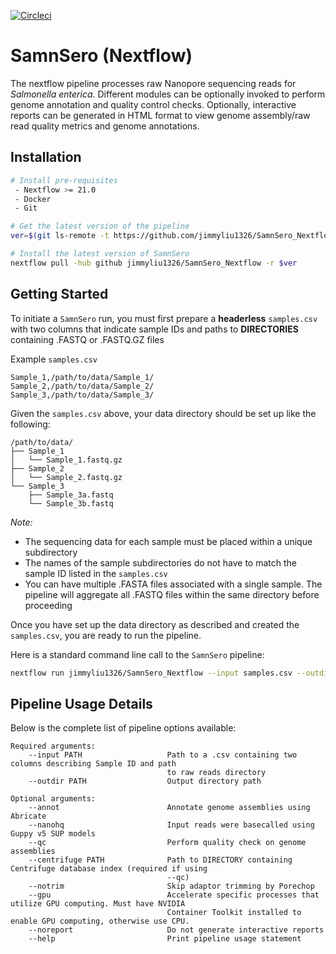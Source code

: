 [![Circleci](https://circleci.com/gh/jimmyliu1326/SamnSero_Nextflow.svg?style=svg)](https://app.circleci.com/pipelines/github/jimmyliu1326/SamnSero_Nextflow)

# SamnSero (Nextflow)


The nextflow pipeline processes raw Nanopore sequencing reads for *Salmonella enterica*. Different modules can be optionally invoked to perform genome annotation and quality control checks. Optionally, interactive reports can be generated in HTML format to view genome assembly/raw read quality metrics and genome annotations.

## Installation

```bash
# Install pre-requisites
 - Nextflow >= 21.0
 - Docker
 - Git

# Get the latest version of the pipeline
ver=$(git ls-remote -t https://github.com/jimmyliu1326/SamnSero_Nextflow.git | cut -f3 -d'/' | sort -r | head -n 1)

# Install the latest version of SamnSero
nextflow pull -hub github jimmyliu1326/SamnSero_Nextflow -r $ver
```

## Getting Started

To initiate a `SamnSero` run, you must first prepare a **headerless** `samples.csv` with two columns that indicate sample IDs and paths to **DIRECTORIES** containing .FASTQ or .FASTQ.GZ files

Example `samples.csv`

```
Sample_1,/path/to/data/Sample_1/
Sample_2,/path/to/data/Sample_2/
Sample_3,/path/to/data/Sample_3/
```

Given the `samples.csv` above, your data directory should be set up like the following:

```
/path/to/data/
├── Sample_1
│   └── Sample_1.fastq.gz
├── Sample_2
│   └── Sample_2.fastq.gz
└── Sample_3
    ├── Sample_3a.fastq
    └── Sample_3b.fastq
```

*Note:*
* The sequencing data for each sample must be placed within a unique subdirectory
* The names of the sample subdirectories do not have to match the sample ID listed in the `samples.csv`
* You can have multiple .FASTA files associated with a single sample. The pipeline will aggregate all .FASTQ files within the same directory before proceeding

Once you have set up the data directory as described and created the `samples.csv`, you are ready to run the pipeline.

Here is a standard command line call to the `SamnSero` pipeline:

```bash
nextflow run jimmyliu1326/SamnSero_Nextflow --input samples.csv --outdir results
```

## Pipeline Usage Details

Below is the complete list of pipeline options available:

```
Required arguments:
    --input PATH                   Path to a .csv containing two columns describing Sample ID and path
                                   to raw reads directory
    --outdir PATH                  Output directory path

Optional arguments:
    --annot                        Annotate genome assemblies using Abricate
    --nanohq                       Input reads were basecalled using Guppy v5 SUP models
    --qc                           Perform quality check on genome assemblies
    --centrifuge PATH              Path to DIRECTORY containing Centrifuge database index (required if using
                                   --qc)
    --notrim                       Skip adaptor trimming by Porechop
    --gpu                          Accelerate specific processes that utilize GPU computing. Must have NVIDIA
                                   Container Toolkit installed to enable GPU computing, otherwise use CPU.
    --noreport                     Do not generate interactive reports
    --help                         Print pipeline usage statement
```